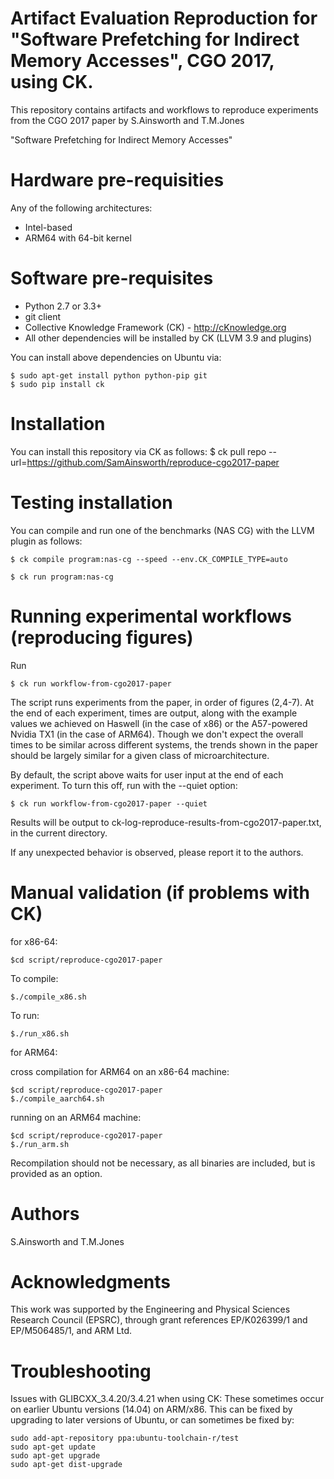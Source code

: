 Artifact Evaluation Reproduction for "Software Prefetching for Indirect Memory Accesses", CGO 2017, using CK. 
==================================================

This repository contains artifacts and workflows
to reproduce experiments from the CGO 2017 paper 
by S.Ainsworth and T.M.Jones

"Software Prefetching for Indirect Memory Accesses"

Hardware pre-requisities
========================
Any of the following architectures:
* Intel-based 
* ARM64 with 64-bit kernel

Software pre-requisites
=======================

* Python 2.7 or 3.3+
* git client
* Collective Knowledge Framework (CK) - http://cKnowledge.org
* All other dependencies will be installed by CK (LLVM 3.9 and plugins)

You can install above dependencies on Ubuntu via:
```
$ sudo apt-get install python python-pip git
$ sudo pip install ck
```

Installation
============

You can install this repository via CK as follows:
$ ck pull repo --url=https://github.com/SamAinsworth/reproduce-cgo2017-paper

Testing installation
====================

You can compile and run one of the benchmarks (NAS CG) with the LLVM plugin as follows:

```
$ ck compile program:nas-cg --speed --env.CK_COMPILE_TYPE=auto
```

```
$ ck run program:nas-cg
```

Running experimental workflows (reproducing figures)
====================================================

Run

```
$ ck run workflow-from-cgo2017-paper
```

The script runs experiments from the paper, in order of figures (2,4-7). At the end of each experiment, times are output, along with the example values we achieved on Haswell (in the case of x86) or the A57-powered Nvidia TX1 (in the case of ARM64). Though we don't expect the overall times to be similar across different systems, the trends shown in the paper should be largely similar for a given class of microarchitecture.

By default, the script above waits for user input at the end of each experiment. To turn this off, run with the --quiet option:

```
$ ck run workflow-from-cgo2017-paper --quiet
```

Results will be output to ck-log-reproduce-results-from-cgo2017-paper.txt, in the current directory.

If any unexpected behavior is observed, please report it to the authors.


Manual validation (if problems with CK)
=======================================

for x86-64:

```
$cd script/reproduce-cgo2017-paper
```

To compile:

```
$./compile_x86.sh
```

To run:

```
$./run_x86.sh
```

for ARM64:

cross compilation for ARM64 on an x86-64 machine:

```
$cd script/reproduce-cgo2017-paper
$./compile_aarch64.sh
```

running on an ARM64 machine:

```
$cd script/reproduce-cgo2017-paper
$./run_arm.sh
```

Recompilation should not be necessary, as all binaries are included, but is provided as an option.

Authors
=======
S.Ainsworth and T.M.Jones

Acknowledgments
===============
This work was supported by the Engineering and Physical Sciences Research Council (EPSRC), through grant references EP/K026399/1 and EP/M506485/1, and ARM Ltd.

Troubleshooting
===============

Issues with GLIBCXX_3.4.20/3.4.21 when using CK: These sometimes occur on earlier Ubuntu versions (14.04) on ARM/x86. This can be fixed by upgrading to later versions of Ubuntu, or can sometimes be fixed by:

```
sudo add-apt-repository ppa:ubuntu-toolchain-r/test
sudo apt-get update
sudo apt-get upgrade
sudo apt-get dist-upgrade
```

